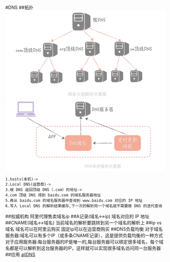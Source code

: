 #DNS
##拓扑
![](.z_08_DNS__images/afb9d689.png)
![](.z_08_DNS__images/0dcbc06d.png)
```asp
1.hosts(本机)->  
2.Local DNS(运营商)->  
3.根 DNS 返回顶级 DNS（.com）的地址->  
4.com 顶级 DNS 得到 baidu.com 的域名服务器地址
5.再从 baidu.com 的域名服务器中查询到 www.baidu.com 对应的 IP 地址
6.写入 Local DNS 的解析结果缓存,下一次的解析同一个域名就不需要做 DNS 的迭代查询
```
##权威机构
阿里代理售卖域名ip
##A记录(域名<->ip)
域名对应的 IP 地址
##CNAME(域名<->域名)
当前域名的解析要跳转到另一个域名的解析上
##ip vs 域名
域名可以在阿里云购买
固定ip可以在运营商购买
##DNS负载均衡
对于域名服务器:域名可以有多个IP（或多条CNAME记录），这是提供负载均衡的一种方式
对于应用服务器:每台服务器的IP是唯一的,每台服务器可以绑定很多域名，每个域名都是可以解析到这台服务器的IP，这样就可以实现很多域名访问同一台服务器
##应用
[aliDNS](https://www.alidns.com/)

